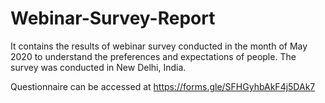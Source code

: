 # Webinar-Survey-Report
It contains the results of webinar survey conducted in the month of May 2020 to understand the preferences and expectations of people. The survey was conducted in New Delhi, India.

Questionnaire can be accessed at https://forms.gle/SFHGyhbAkF4j5DAk7
